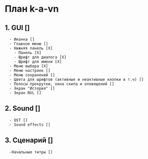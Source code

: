# План k-a-vn
## 1. GUI []
      - Иконка []
      - Главное меню []
      - Нижняя панель [Х]
        - Панель [X]
        - Шрифт для диалога [X]
        - Шрифт для имени [X]
      - Меню выбора [Х]  
      - Меню настроек []
      - Меню сохранений []
      - Цвета для шрифтов (активные и неактивные кнопки в т.ч) []
      - Полосы прокрутки, окна скипа и оповещений []
      - Экран "История" []
      - Экран NVL []
## 2. Sound []
      - OST []
      - Sound effects []
## 3. Сценарий []
      -Начальные титры []
      
      
